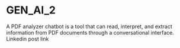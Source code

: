 # GEN_AI_2
A PDF analyzer chatbot is a tool that can read, interpret, and extract information from PDF documents through a conversational interface.
Linkedin post link
